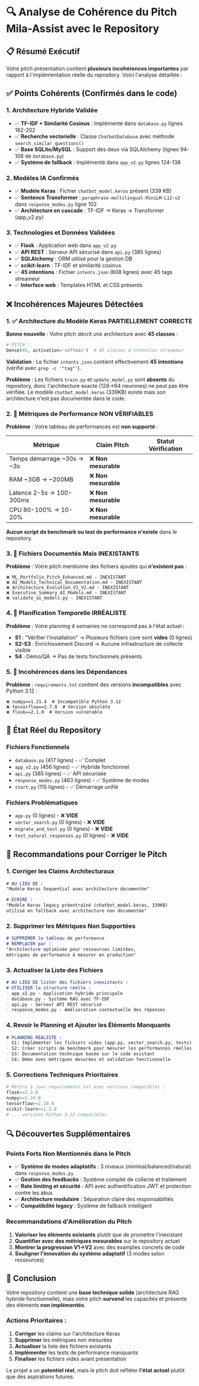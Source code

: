 # 🔍 Analyse de Cohérence du Pitch Mila-Assist avec le Repository

## 📋 Résumé Exécutif

Votre pitch présentation contient **plusieurs incohérences importantes** par rapport à l'implémentation réelle du repository. Voici l'analyse détaillée :

## ✅ Points Cohérents (Confirmés dans le code)

### 1. **Architecture Hybride Validée**
- ✅ **TF-IDF + Similarité Cosinus** : Implémenté dans `database.py` lignes 182-202
- ✅ **Recherche vectorielle** : Classe `ChatbotDatabase` avec méthode `search_similar_questions()`
- ✅ **Base SQLite/MySQL** : Support des deux via SQLAlchemy (lignes 94-108 de `database.py`)
- ✅ **Système de fallback** : Implémenté dans `app_v2.py` lignes 124-138

### 2. **Modèles IA Confirmés**
- ✅ **Modèle Keras** : Fichier `chatbot_model.keras` présent (339 KB)
- ✅ **Sentence Transformer** : `paraphrase-multilingual-MiniLM-L12-v2` dans `response_modes.py` ligne 102
- ✅ **Architecture en cascade** : TF-IDF → Keras → Transformer (app_v2.py)

### 3. **Technologies et Données Validées**
- ✅ **Flask** : Application web dans `app_v2.py`
- ✅ **API REST** : Serveur API sécurisé dans `api.py` (385 lignes)
- ✅ **SQLAlchemy** : ORM utilisé pour la gestion DB
- ✅ **scikit-learn** : TF-IDF et similarité cosinus
- ✅ **45 intentions** : Fichier `intents.json` (608 lignes) avec 45 tags streameur
- ✅ **Interface web** : Templates HTML et CSS présents

## ❌ Incohérences Majeures Détectées

### 1. **✅ Architecture du Modèle Keras PARTIELLEMENT CORRECTE**

**Bonne nouvelle** : Votre pitch décrit une architecture avec **45 classes** :
```python
# PITCH :
Dense(45, activation='softmax')  # 45 classes d'intention streameur
```

**Validation** : Le fichier `intents.json` contient effectivement **45 intentions** (vérifié avec `grep -c '"tag"'`).

**Problème** : Les fichiers `train.py` et `update_model.py` sont **absents** du repository, donc l'architecture exacte (128→64 neurones) ne peut pas être vérifiée. Le modèle `chatbot_model.keras` (339KB) existe mais son architecture n'est pas documentée dans le code.

### 2. **🚫 Métriques de Performance NON VÉRIFIABLES**

**Problème** : Votre tableau de performances est **non supporté** :

| Métrique | Claim Pitch | Statut Vérification |
|----------|-------------|-------------------|
| Temps démarrage ~30s → ~3s | ❌ **Non mesurable** |
| RAM ~3GB → ~200MB | ❌ **Non mesurable** |
| Latence 2-5s → 100-300ms | ❌ **Non mesurable** |
| CPU 80-100% → 10-20% | ❌ **Non mesurable** |

**Aucun script de benchmark ou test de performance n'existe** dans le repository.

### 3. **🚫 Fichiers Documentés Mais INEXISTANTS**

**Problème** : Votre pitch mentionne des fichiers ajoutés qui **n'existent pas** :

```
❌ ML_Portfolio_Pitch_Enhanced.md - INEXISTANT
❌ AI_Models_Technical_Documentation.md - INEXISTANT  
❌ Architecture_Evolution_V1_V2.md - INEXISTANT
❌ Executive_Summary_AI_Models.md - INEXISTANT
❌ validate_ai_models.py - INEXISTANT
```

### 4. **🚫 Planification Temporelle IRRÉALISTE**

**Problème** : Votre planning 4 semaines ne correspond pas à l'état actuel :

- **S1** : "Vérifier l'installation" → Plusieurs fichiers core sont **vides** (0 lignes)
- **S2-S3** : Enrichissement Discord → Aucune infrastructure de collecte visible
- **S4** : Démo/QA → Pas de tests fonctionnels présents

### 5. **🚫 Incohérences dans les Dépendances**

**Problème** : `requirements.txt` contient des versions **incompatibles** avec Python 3.12 :
```
❌ numpy==1.21.4  # Incompatible Python 3.12
❌ tensorflow==2.7.0  # Version obsolète
❌ flask==2.1.0  # Version vulnérable
```

## 🔧 État Réel du Repository

### **Fichiers Fonctionnels**
- `database.py` (417 lignes) - ✅ Complet
- `app_v2.py` (456 lignes) - ✅ Hybride fonctionnel  
- `api.py` (385 lignes) - ✅ API sécurisée
- `response_modes.py` (463 lignes) - ✅ Système de modes
- `start.py` (115 lignes) - ✅ Démarrage unifié

### **Fichiers Problématiques**
- `app.py` (0 lignes) - ❌ **VIDE**
- `vector_search.py` (0 lignes) - ❌ **VIDE**
- `migrate_and_test.py` (0 lignes) - ❌ **VIDE**
- `test_natural_responses.py` (0 lignes) - ❌ **VIDE**

## 🎯 Recommandations pour Corriger le Pitch

### **1. Corriger les Claims Architecturaux**
```markdown
# AU LIEU DE :
"Modèle Keras Sequential avec architecture documentée"

# ÉCRIRE :
"Modèle Keras legacy préentraîné (chatbot_model.keras, 339KB) 
utilisé en fallback avec architecture non documentée"
```

### **2. Supprimer les Métriques Non Supportées**
```markdown
# SUPPRIMER le tableau de performance
# REMPLACER par :
"Architecture optimisée pour ressources limitées, 
métriques de performance à mesurer en production"
```

### **3. Actualiser la Liste des Fichiers**
```markdown
# AU LIEU DE lister des fichiers inexistants :
# UTILISER la structure réelle :
- app_v2.py - Application hybride principale
- database.py - Système RAG avec TF-IDF  
- api.py - Serveur API REST sécurisé
- response_modes.py - Amélioration contextuelle des réponses
```

### **4. Revoir le Planning et Ajouter les Éléments Manquants**
```markdown
# PLANNING RÉALISTE :
- S1: Implémenter les fichiers vides (app.py, vector_search.py, tests)
- S2: Créer scripts de benchmark pour mesurer les performances réelles  
- S3: Documentation technique basée sur le code existant
- S4: Démo avec métriques mesurées et validation fonctionnelle
```

### **5. Corrections Techniques Prioritaires**
```python
# Mettre à jour requirements.txt avec versions compatibles :
flask>=2.3.0
numpy>=1.24.0  
tensorflow>=2.10.0
scikit-learn>=1.2.0
# ... versions Python 3.12 compatibles
```

## 🔍 Découvertes Supplémentaires

### **Points Forts Non Mentionnés dans le Pitch**
- ✅ **Système de modes adaptatifs** : 3 niveaux (minimal/balanced/natural) dans `response_modes.py`
- ✅ **Gestion des feedbacks** : Système complet de collecte et traitement
- ✅ **Rate limiting et sécurité** : API avec authentification JWT et protection contre les abus
- ✅ **Architecture modulaire** : Séparation claire des responsabilités
- ✅ **Compatibilité legacy** : Système de fallback intelligent

### **Recommandations d'Amélioration du Pitch**
1. **Valoriser les éléments existants** plutôt que de promettre l'inexistant
2. **Quantifier avec des métriques mesurables** sur le repository actuel
3. **Montrer la progression V1→V2** avec des examples concrets de code
4. **Souligner l'innovation du système adaptatif** (3 modes selon ressources)

## 📝 Conclusion

Votre repository contient une **base technique solide** (architecture RAG hybride fonctionnelle), mais votre pitch **survend** les capacités et présente des éléments **non implémentés**.

### **Actions Prioritaires** :
1. **Corriger** les claims sur l'architecture Keras
2. **Supprimer** les métriques non mesurées
3. **Actualiser** la liste des fichiers existants
4. **Implémenter** les tests de performance manquants
5. **Finaliser** les fichiers vides avant présentation

Le projet a un **potentiel réel**, mais le pitch doit refléter **l'état actuel** plutôt que des aspirations futures.